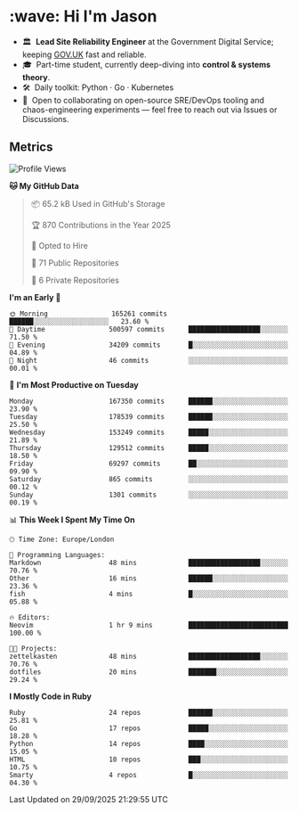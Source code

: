 <h1 align="left" id="jason-title">:wave: Hi I'm Jason</h1>

- 🏛️ &nbsp;**Lead Site Reliability Engineer** at the Government Digital Service; keeping [GOV.UK](https://www.gov.uk/) fast and reliable.
- 🎓 &nbsp;Part-time student, currently deep-diving into **control & systems theory**.  
- 🛠️ &nbsp;Daily toolkit: Python · Go · Kubernetes  
- 🤝 &nbsp;Open to collaborating on open-source SRE/DevOps tooling and chaos-engineering experiments — feel free to reach out via Issues or Discussions.


<h2>Metrics</h2>

<!--START_SECTION:waka-->
![Profile Views](http://img.shields.io/badge/Profile%20Views-1-blue)

**🐱 My GitHub Data** 

> 📦 65.2 kB Used in GitHub's Storage 
 > 
> 🏆 870 Contributions in the Year 2025
 > 
> 💼 Opted to Hire
 > 
> 📜 71 Public Repositories 
 > 
> 🔑 6 Private Repositories 
 > 
**I'm an Early 🐤** 

```text
🌞 Morning                165261 commits      ██████░░░░░░░░░░░░░░░░░░░   23.60 % 
🌆 Daytime                500597 commits      ██████████████████░░░░░░░   71.50 % 
🌃 Evening                34209 commits       █░░░░░░░░░░░░░░░░░░░░░░░░   04.89 % 
🌙 Night                  46 commits          ░░░░░░░░░░░░░░░░░░░░░░░░░   00.01 % 
```
📅 **I'm Most Productive on Tuesday** 

```text
Monday                   167350 commits      ██████░░░░░░░░░░░░░░░░░░░   23.90 % 
Tuesday                  178539 commits      ██████░░░░░░░░░░░░░░░░░░░   25.50 % 
Wednesday                153249 commits      █████░░░░░░░░░░░░░░░░░░░░   21.89 % 
Thursday                 129512 commits      █████░░░░░░░░░░░░░░░░░░░░   18.50 % 
Friday                   69297 commits       ██░░░░░░░░░░░░░░░░░░░░░░░   09.90 % 
Saturday                 865 commits         ░░░░░░░░░░░░░░░░░░░░░░░░░   00.12 % 
Sunday                   1301 commits        ░░░░░░░░░░░░░░░░░░░░░░░░░   00.19 % 
```


📊 **This Week I Spent My Time On** 

```text
🕑︎ Time Zone: Europe/London

💬 Programming Languages: 
Markdown                 48 mins             ██████████████████░░░░░░░   70.76 % 
Other                    16 mins             ██████░░░░░░░░░░░░░░░░░░░   23.36 % 
fish                     4 mins              █░░░░░░░░░░░░░░░░░░░░░░░░   05.88 % 

🔥 Editors: 
Neovim                   1 hr 9 mins         █████████████████████████   100.00 % 

🐱‍💻 Projects: 
zettelkasten             48 mins             ██████████████████░░░░░░░   70.76 % 
dotfiles                 20 mins             ███████░░░░░░░░░░░░░░░░░░   29.24 % 
```

**I Mostly Code in Ruby** 

```text
Ruby                     24 repos            ██████░░░░░░░░░░░░░░░░░░░   25.81 % 
Go                       17 repos            █████░░░░░░░░░░░░░░░░░░░░   18.28 % 
Python                   14 repos            ████░░░░░░░░░░░░░░░░░░░░░   15.05 % 
HTML                     10 repos            ███░░░░░░░░░░░░░░░░░░░░░░   10.75 % 
Smarty                   4 repos             █░░░░░░░░░░░░░░░░░░░░░░░░   04.30 % 
```




 Last Updated on 29/09/2025 21:29:55 UTC
<!--END_SECTION:waka-->

<!-- links -->

[issues page]: https://github.com/jasonBirchall/jasonBirchall/issues "jasonBirchall/issues"
